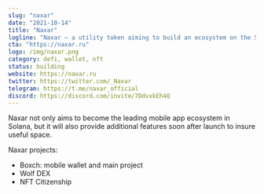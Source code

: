 ```yaml
---
slug: "naxar"
date: "2021-10-14"
title: "Naxar"
logline: "Naxar – a utility token aiming to build an ecosystem on the Solana blockchain."
cta: "https://naxar.ru"
logo: /img/naxar.png
category: defi, wallet, nft
status: building
website: https://naxar.ru
twitter: https://twitter.com/_Naxar
telegram: https://t.me/naxar_official
discord: https://discord.com/invite/7DdvxkEh4Q
---
```


Naxar not only aims to become the leading mobile app ecosystem in Solana, but it will also provide additional features soon after launch to insure useful space.

Naxar projects:

- Boxch: mobile wallet and main project
- Wolf DEX
- NFT Citizenship

